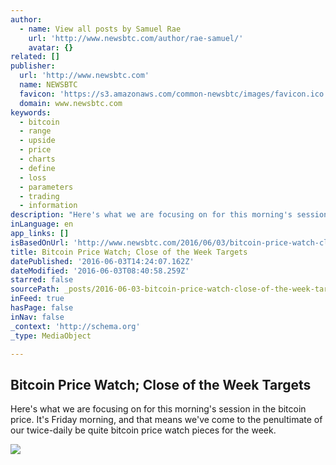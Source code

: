 ```yaml
---
author:
  - name: View all posts by Samuel Rae
    url: 'http://www.newsbtc.com/author/rae-samuel/'
    avatar: {}
related: []
publisher:
  url: 'http://www.newsbtc.com'
  name: NEWSBTC
  favicon: 'https://s3.amazonaws.com/common-newsbtc/images/favicon.ico'
  domain: www.newsbtc.com
keywords:
  - bitcoin
  - range
  - upside
  - price
  - charts
  - define
  - loss
  - parameters
  - trading
  - information
description: "Here's what we are focusing on for this morning's session in the bitcoin price. It's Friday morning, and that means we've come to the penultimate of our twice-daily be quite bitcoin price watch pieces for the week."
inLanguage: en
app_links: []
isBasedOnUrl: 'http://www.newsbtc.com/2016/06/03/bitcoin-price-watch-close-week-targets/'
title: Bitcoin Price Watch; Close of the Week Targets
datePublished: '2016-06-03T14:24:07.162Z'
dateModified: '2016-06-03T08:40:58.259Z'
starred: false
sourcePath: _posts/2016-06-03-bitcoin-price-watch-close-of-the-week-targets.md
inFeed: true
hasPage: false
inNav: false
_context: 'http://schema.org'
_type: MediaObject

---
```

<article style=""><h1>Bitcoin Price Watch; Close of the Week Targets</h1><p>Here's what we are focusing on for this morning's session in the bitcoin price. It's Friday morning, and that means we've come to the penultimate of our twice-daily be quite bitcoin price watch pieces for the week.</p><img src="http://s3.amazonaws.com/main-newsbtc-images/2016/06/03090759/Screen-Shot-2016-06-03-at-09.59.09.png" /></article>